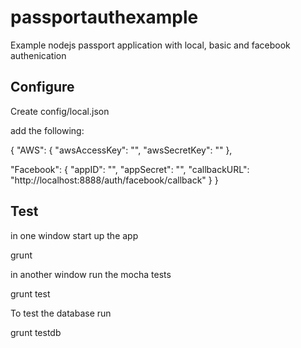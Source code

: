 passportauthexample
===================

Example nodejs passport application with local, basic and facebook authenication

Configure
---------

Create config/local.json

add the following:

{
  "AWS": {
    "awsAccessKey": "<your aws access key>",
    "awsSecretKey": "<your aws secret key>"
  },
  
  "Facebook": {
    "appID": "<facebook appid>",
    "appSecret": "<facebook appsecret>",
    "callbackURL": "http://localhost:8888/auth/facebook/callback"
  }
}


Test
----

in one window start up the app

grunt

in another window run the mocha tests

grunt test


To test the database run

grunt testdb


